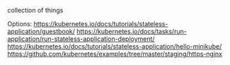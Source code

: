 collection of things
>
Options: https://kubernetes.io/docs/tutorials/stateless-application/guestbook/
https://kubernetes.io/docs/tasks/run-application/run-stateless-application-deployment/
https://kubernetes.io/docs/tutorials/stateless-application/hello-minikube/
https://github.com/kubernetes/examples/tree/master/staging/https-nginx

